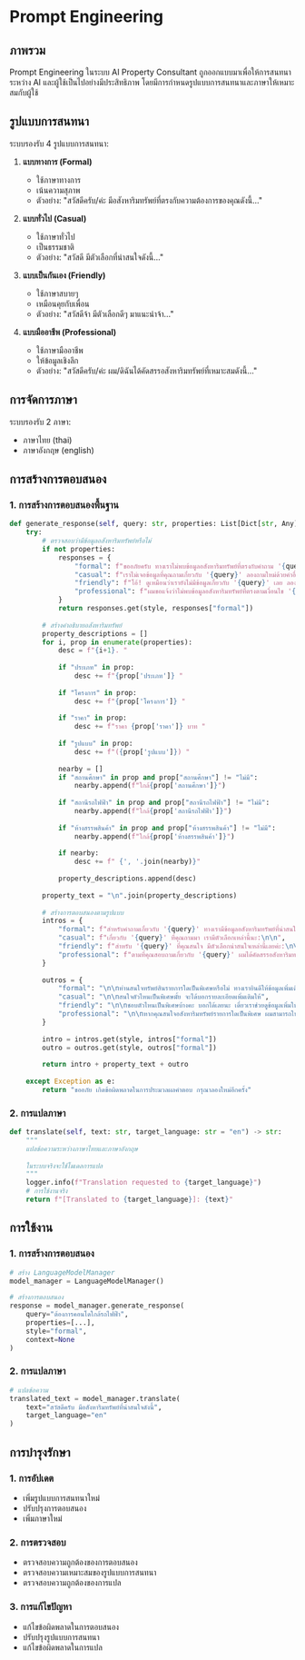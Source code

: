 # Prompt Engineering

## ภาพรวม

Prompt Engineering ในระบบ AI Property Consultant ถูกออกแบบมาเพื่อให้การสนทนาระหว่าง AI และผู้ใช้เป็นไปอย่างมีประสิทธิภาพ โดยมีการกำหนดรูปแบบการสนทนาและภาษาให้เหมาะสมกับผู้ใช้

## รูปแบบการสนทนา

ระบบรองรับ 4 รูปแบบการสนทนา:

1. **แบบทางการ (Formal)**
   - ใช้ภาษาทางการ
   - เน้นความสุภาพ
   - ตัวอย่าง: "สวัสดีครับ/ค่ะ มีอสังหาริมทรัพย์ที่ตรงกับความต้องการของคุณดังนี้..."

2. **แบบทั่วไป (Casual)**
   - ใช้ภาษาทั่วไป
   - เป็นธรรมชาติ
   - ตัวอย่าง: "สวัสดี มีตัวเลือกที่น่าสนใจดังนี้..."

3. **แบบเป็นกันเอง (Friendly)**
   - ใช้ภาษาสบายๆ
   - เหมือนคุยกับเพื่อน
   - ตัวอย่าง: "สวัสดีจ้า มีตัวเลือกดีๆ มาแนะนำจ้า..."

4. **แบบมืออาชีพ (Professional)**
   - ใช้ภาษามืออาชีพ
   - ให้ข้อมูลเชิงลึก
   - ตัวอย่าง: "สวัสดีครับ/ค่ะ ผม/ดิฉันได้คัดสรรอสังหาริมทรัพย์ที่เหมาะสมดังนี้..."

## การจัดการภาษา

ระบบรองรับ 2 ภาษา:
- ภาษาไทย (thai)
- ภาษาอังกฤษ (english)

## การสร้างการตอบสนอง

### 1. การสร้างการตอบสนองพื้นฐาน
```python
def generate_response(self, query: str, properties: List[Dict[str, Any]], style: str = "formal", context: List[Dict[str, Any]] = None) -> str:
    try:
        # ตรวจสอบว่ามีข้อมูลอสังหาริมทรัพย์หรือไม่
        if not properties:
            responses = {
                "formal": f"ขออภัยครับ ทางเราไม่พบข้อมูลอสังหาริมทรัพย์ที่ตรงกับคำถาม '{query}' กรุณาลองใช้คำค้นหาอื่น หรือติดต่อเจ้าหน้าที่เพื่อขอข้อมูลเพิ่มเติม",
                "casual": f"เราไม่เจอข้อมูลที่คุณถามเกี่ยวกับ '{query}' ลองถามใหม่ด้วยคำอื่นได้นะ หรือจะติดต่อเจ้าหน้าที่ก็ได้ครับ",
                "friendly": f"โอ้! ดูเหมือนว่าเรายังไม่มีข้อมูลเกี่ยวกับ '{query}' เลย ลองถามใหม่แบบอื่นไหมคะ หรือจะคุยกับพนักงานของเราโดยตรงก็ได้นะคะ",
                "professional": f"ผมขอแจ้งว่าไม่พบข้อมูลอสังหาริมทรัพย์ที่ตรงตามเงื่อนไข '{query}' ในระบบ ผมแนะนำให้ปรับเปลี่ยนคำค้นหา หรือหากต้องการความช่วยเหลือเพิ่มเติม สามารถติดต่อทีมงานมืออาชีพของเราได้ครับ"
            }
            return responses.get(style, responses["formal"])
        
        # สร้างคำอธิบายอสังหาริมทรัพย์
        property_descriptions = []
        for i, prop in enumerate(properties):
            desc = f"{i+1}. "
            
            if "ประเภท" in prop:
                desc += f"{prop['ประเภท']} "
            
            if "โครงการ" in prop:
                desc += f"{prop['โครงการ']} "
            
            if "ราคา" in prop:
                desc += f"ราคา {prop['ราคา']} บาท "
            
            if "รูปแบบ" in prop:
                desc += f"({prop['รูปแบบ']}) "
            
            nearby = []
            if "สถานศึกษา" in prop and prop["สถานศึกษา"] != "ไม่มี":
                nearby.append(f"ใกล้{prop['สถานศึกษา']}")
            
            if "สถานีรถไฟฟ้า" in prop and prop["สถานีรถไฟฟ้า"] != "ไม่มี":
                nearby.append(f"ใกล้{prop['สถานีรถไฟฟ้า']}")
                
            if "ห้างสรรพสินค้า" in prop and prop["ห้างสรรพสินค้า"] != "ไม่มี":
                nearby.append(f"ใกล้{prop['ห้างสรรพสินค้า']}")
                
            if nearby:
                desc += f" {', '.join(nearby)}"
                
            property_descriptions.append(desc)
        
        property_text = "\n".join(property_descriptions)
        
        # สร้างการตอบสนองตามรูปแบบ
        intros = {
            "formal": f"สำหรับคำถามเกี่ยวกับ '{query}' ทางเรามีข้อมูลอสังหาริมทรัพย์ที่น่าสนใจดังนี้:\n\n",
            "casual": f"เกี่ยวกับ '{query}' ที่คุณถามมา เรามีตัวเลือกเหล่านี้นะ:\n\n",
            "friendly": f"สำหรับ '{query}' ที่คุณสนใจ มีตัวเลือกน่าสนใจเหล่านี้เลยค่ะ:\n\n",
            "professional": f"ตามที่คุณสอบถามเกี่ยวกับ '{query}' ผมได้คัดสรรอสังหาริมทรัพย์ที่ตรงกับความต้องการของคุณดังนี้:\n\n"
        }
        
        outros = {
            "formal": "\n\nท่านสนใจทรัพย์สินรายการใดเป็นพิเศษหรือไม่ ทางเรายินดีให้ข้อมูลเพิ่มเติมครับ",
            "casual": "\n\nสนใจตัวไหนเป็นพิเศษมั้ย จะได้บอกรายละเอียดเพิ่มเติมให้",
            "friendly": "\n\nชอบตัวไหนเป็นพิเศษบ้างคะ บอกได้เลยนะ เดี๋ยวเราช่วยดูข้อมูลเพิ่มให้ค่ะ",
            "professional": "\n\nหากคุณสนใจอสังหาริมทรัพย์รายการใดเป็นพิเศษ ผมสามารถให้ข้อมูลเชิงลึกและจัดการดูพื้นที่จริงให้ได้ครับ"
        }
        
        intro = intros.get(style, intros["formal"])
        outro = outros.get(style, outros["formal"])
        
        return intro + property_text + outro
        
    except Exception as e:
        return "ขออภัย เกิดข้อผิดพลาดในการประมวลผลคำตอบ กรุณาลองใหม่อีกครั้ง"
```

### 2. การแปลภาษา
```python
def translate(self, text: str, target_language: str = "en") -> str:
    """
    แปลข้อความระหว่างภาษาไทยและภาษาอังกฤษ
    
    ในระบบจริงจะใช้โมเดลการแปล
    """
    logger.info(f"Translation requested to {target_language}")
    # การใช้งานจริง
    return f"[Translated to {target_language}]: {text}"
```

## การใช้งาน

### 1. การสร้างการตอบสนอง
```python
# สร้าง LanguageModelManager
model_manager = LanguageModelManager()

# สร้างการตอบสนอง
response = model_manager.generate_response(
    query="ต้องการคอนโดใกล้รถไฟฟ้า",
    properties=[...],
    style="formal",
    context=None
)
```

### 2. การแปลภาษา
```python
# แปลข้อความ
translated_text = model_manager.translate(
    text="สวัสดีครับ มีอสังหาริมทรัพย์ที่น่าสนใจดังนี้",
    target_language="en"
)
```

## การบำรุงรักษา

### 1. การอัปเดต
- เพิ่มรูปแบบการสนทนาใหม่
- ปรับปรุงการตอบสนอง
- เพิ่มภาษาใหม่

### 2. การตรวจสอบ
- ตรวจสอบความถูกต้องของการตอบสนอง
- ตรวจสอบความเหมาะสมของรูปแบบการสนทนา
- ตรวจสอบความถูกต้องของการแปล

### 3. การแก้ไขปัญหา
- แก้ไขข้อผิดพลาดในการตอบสนอง
- ปรับปรุงรูปแบบการสนทนา
- แก้ไขข้อผิดพลาดในการแปล 
